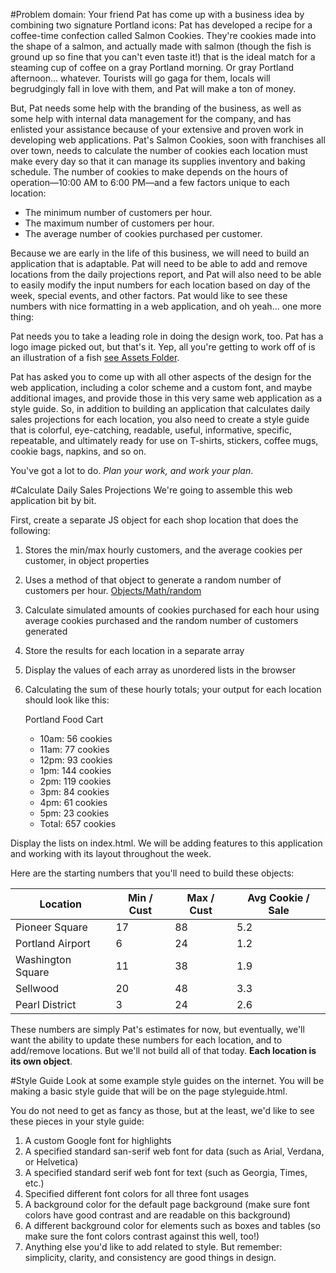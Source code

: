 #Problem domain:
Your friend Pat has come up with a business idea by combining two signature Portland icons: Pat has developed a recipe for a coffee-time confection called Salmon Cookies. They're cookies made into the shape of a salmon, and actually made with salmon (though the fish is ground up so fine that you can't even taste it!) that is the ideal match for a steaming cup of coffee on a gray Portland morning. Or gray Portland afternoon... whatever. Tourists will go gaga for them, locals will begrudgingly fall in love with them, and Pat will make a ton of money.

But, Pat needs some help with the branding of the business, as well as some help with internal data management for the company, and has enlisted your assistance because of your extensive and proven work in developing web applications. Pat's Salmon Cookies, soon with franchises all over town, needs to calculate the number of cookies each location must make every day so that it can manage its supplies inventory and baking schedule. The number of cookies to make depends on the hours of operation—10:00 AM to 6:00 PM—and a few factors unique to each location:

- The minimum number of customers per hour.
- The maximum number of customers per hour.
- The average number of cookies purchased per customer.

Because we are early in the life of this business, we will need to build an application that is adaptable. Pat will need to be able to add and remove locations from the daily projections report, and Pat will also need to be able to easily modify the input numbers for each location based on day of the week, special events, and other factors. Pat would like to see these numbers with nice formatting in a web application, and oh yeah... one more thing:

Pat needs you to take a leading role in doing the design work, too. Pat has a logo image picked out, but that's it. Yep, all you're getting to work off of is an illustration of a fish [see Assets Folder](week-_3-4/assets).

Pat has asked you to come up with all other aspects of the design for the web application, including a color scheme and a custom font, and maybe additional images, and provide those in this very same web application as a style guide. So, in addition to building an application that calculates daily sales projections for each location, you also need to create a style guide that is colorful, eye-catching, readable, useful, informative, specific, repeatable, and ultimately ready for use on T-shirts, stickers, coffee mugs, cookie bags, napkins, and so on.

You've got a lot to do.
*Plan your work, and work your plan*.

#Calculate Daily Sales Projections
We're going to assemble this web application bit by bit.

First, create a separate JS object for each shop location that does the following:

1. Stores the min/max hourly customers, and the average cookies per customer, in object properties
2. Uses a method of that object to generate a random number of customers per hour. [Objects/Math/random](https://developer.mozilla.org/en-US/docs/Web/JavaScript/Reference/Global)
3. Calculate simulated amounts of cookies purchased for each hour using average cookies purchased and  the random number of customers generated
4. Store the results for each location in a separate array
5. Display the values of each array as unordered lists in the browser
6. Calculating the sum of these hourly totals; your output for each location should look like this:

    Portland Food Cart
    - 10am: 56 cookies
    - 11am: 77 cookies
    - 12pm: 93 cookies
    - 1pm: 144 cookies
    - 2pm: 119 cookies
    - 3pm: 84 cookies
    - 4pm: 61 cookies
    - 5pm: 23 cookies
    - Total: 657 cookies

Display the lists on index.html. We will be adding features to this application and working with its layout throughout the week.

Here are the starting numbers that you'll need to build these objects:

Location        | Min / Cust | Max / Cust | Avg Cookie / Sale
----------------|------------|------------|-------------------
Pioneer Square      |      17    |     88     |        5.2
Portland Airport  |      6     |     24     |        1.2
Washington Square     |      11    |     38     |        1.9
Sellwood |      20    |     48     |        3.3
Pearl District            |      3     |     24     |        2.6

These numbers are simply Pat's estimates for now, but eventually, we'll want the ability to update these numbers for each location, and to add/remove locations. But we'll not build all of that today. **Each location is its own object**.


#Style Guide
Look at some example style guides on the internet. You will be making a basic style guide that will be on the page styleguide.html.

You do not need to get as fancy as those, but at the least, we'd like to see these pieces in your style guide:

1. A custom Google font for highlights
2. A specified standard san-serif web font for data (such as Arial, Verdana, or Helvetica)
3. A specified standard serif web font for text (such as Georgia, Times, etc.)
4. Specified different font colors for all three font usages
5. A background color for the default page background (make sure font colors have good contrast and are readable on this background)
6. A different background color for elements such as boxes and tables (so make sure the font colors contrast against this well, too!)
7. Anything else you'd like to add related to style. But remember: simplicity, clarity,  and consistency are good things in design.
